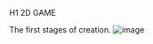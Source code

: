 H1 2D GAME



The first stages of creation.
![image](https://github.com/aibraikhan/2D-Game/assets/125266339/0e9af735-938a-4c17-b261-23b812c1a9d3)
